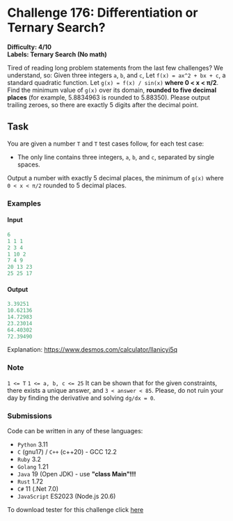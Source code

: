 # Challenge 176: Differentiation or Ternary Search?

**Difficulty: 4/10  
Labels: Ternary Search (No math)**

Tired of reading long problem statements from the last few challenges? We understand, so:
Given three integers `a`, `b`, and `c`,
Let `f(x) = ax^2 + bx + c`, a standard quadratic function. Let `g(x) = f(x) / sin(x)` **where 0 < x < π/2**.
Find the minimum value of `g(x)` over its domain, **rounded to five decimal places** (for example, 5.8834963 is rounded to 5.88350). Please output trailing zeroes, so there are exactly 5 digits after the decimal point.

## Task

You are given a number `T` and `T` test cases follow, for each test case:

- The only line contains three integers, `a`, `b`, and `c`, separated by single spaces.

Output a number with exactly 5 decimal places, the minimum of `g(x)` where `0 < x < π/2` rounded to 5 decimal places.

### Examples

#### Input

```rust
6
1 1 1
2 3 4
1 10 2
7 4 9
20 13 23
25 25 17
```

#### Output

```rust
3.39251
10.62136
14.72983
23.23014
64.40302
72.39490
```

Explanation: <https://www.desmos.com/calculator/llanicyi5q>

### Note

`1 <= T`
`1 <= a, b, c <= 25`
It can be shown that for the given constraints, there exists a unique answer, and `3 < answer < 85`.
Please, do not ruin your day by finding the derivative and solving `dg/dx = 0`.

### Submissions

Code can be written in any of these languages:

- `Python` 3.11
- `C` (gnu17) / `C++` (c++20) - GCC 12.2
- `Ruby` 3.2
- `Golang` 1.21
- `Java` 19 (Open JDK) - use **"class Main"!!!**
- `Rust` 1.72
- `C#` 11 (.Net 7.0)
- `JavaScript` ES2023 (Node.js 20.6)

To download tester for this challenge click [here](https://downgit.github.io/#/home?url=https://github.com/Pomroka/TWT_Challenges_Tester/tree/main/Challenge_176)
